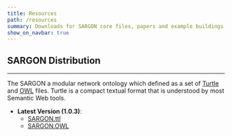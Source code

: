 ```yaml
---
title: Resources
path: /resources
summary: Downloads for SARGON core files, papers and example buildings
show_on_navbar: true
---
```


## SARGON Distribution
---

The SARGON a modular network ontology which defined as a set of [Turtle][3] and [OWL][4] files.
Turtle is a compact textual format that is understood by most Semantic Web tools.


- **Latest Version (1.0.3)**:
   - [SARGON.ttl][1]
   - [SARGON.OWL][2]





[1]: https://git.rwth-aachen.de/EBC/Team_BA/projects/n5geh/n5geh.datamodel/-/raw/master/SARGON.ttl
[2]: https://git.rwth-aachen.de/EBC/Team_BA/projects/n5geh/n5geh.datamodel/-/raw/master/SARGON.owl
[3]: https://www.w3.org/TR/turtle/
[4]: https://www.w3.org/OWL/
